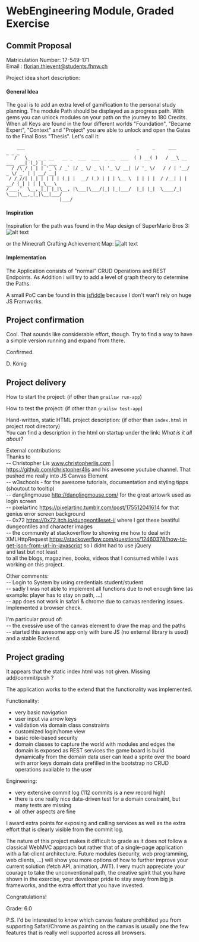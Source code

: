 # WebEngineering Module, Graded Exercise

## Commit Proposal

Matriculation Number: 17-549-171  
Email               : florian.thievent@students.fhnw.ch

Project idea short description: 

#### General Idea
The goal is to add an extra level of gamification to the personal study planning. The module Path should be displayed as a progress path. With gems you can unlock modules on your path on the journey to 180 Credits. When all Keys are found in the four different worlds "Foundation", "Became Expert", "Context" and "Project" you are able to unlock and open the Gates to the Final Boss "Thesis".
Let's call it:  

```
    ___                                          _     _     ___             _ _ _       
   /   \_   _ _ __   __ _  ___  ___  _ __  ___  ( ) __( )   / __\ __ ___  __| (_) |_ ___ 
  / /\ / | | | '_ \ / _` |/ _ \/ _ \| '_ \/ __| |/ '_ \/   / / | '__/ _ \/ _` | | __/ __|
 / /_//| |_| | | | | (_| |  __/ (_) | | | \__ \  | | | |  / /__| | |  __/ (_| | | |_\__ \
/___,'  \__,_|_| |_|\__, |\___|\___/|_| |_|___/  |_| |_|  \____/_|  \___|\__,_|_|\__|___/
                    |___/                                                                                                                  
```

#### Inspiration
Inspiration for the path was found in the Map design of SuperMario Bros 3:
![alt text](https://proxy.duckduckgo.com/iu/?u=https%3A%2F%2Ftse2.mm.bing.net%2Fth%3Fid%3DOIP.YULN5mCL_ST697b7LPuH5gHaEl%26pid%3DApi&f=1 "SuperMario 2 Map Design")


or the Minecraft Crafting Achievement Map:
![alt text](https://proxy.duckduckgo.com/iu/?u=https%3A%2F%2Fguides.gamepressure.com%2Fminecraft%2Fgfx%2Fword%2F857280359.jpg&f=1 "Minecraft Achievement Map")

#### Implementation
The Application consists of "normal" CRUD Operations and REST Endpoints. As Addition i will try to add a level of graph theory to determine the Paths. 

A small PoC can be found in this [jsfiddle](https://jsfiddle.net/lichtwellenreiter/vr5e7fg3/) because I don't wan't rely on huge JS Framworks.

## Project confirmation

Cool. That sounds like considerable effort, though.
Try to find a way to have a simple version running and expand from there.

Confirmed.

D. König


## Project delivery <to be filled by student>

How to start the project: (if other than `grailsw run-app`)

How to test the project:  (if other than `grailsw test-app`)

Hand-written, static HTML 
project description:      (if other than `index.html` in project root directory)  
You can find a description in the html on startup under the link: _What is it all about?_

External contributions:  
Thanks to  
-- Christopher Lis www.christopherlis.com | https://github.com/christopher4lis and his awesome youtube channel. That pushed me really into JS Canvas Element  
-- w3schools - for the awesome tutorials, documentation and styling tipps (shoutout to tooltip)  
-- danglingmouse http://danglingmouse.com/ for the great artowrk used as login screen  
-- pixelartinc https://pixelartinc.tumblr.com/post/175512041614 for that genius error screen background  
-- 0x72 https://0x72.itch.io/dungeontileset-ii where I got these beatiful dungeontiles and character images  
-- the community at stackoverflow to showing me how to deal with XMLHttpRequest https://stackoverflow.com/questions/12460378/how-to-get-json-from-url-in-javascript so I didnt had to use jQuery  
and last but not least  
to all the blogs, magazines, books, videos that I consumed while I was working on this project.

Other comments:  
-- Login to System by using credentials student/student  
-- sadly I was not able to implement all functions due to not enough time (as example: player has to stay on path, ...)  
-- app does not work in safari & chrome due to canvas rendering issues. Implemented a browser check.

I'm particular proud of:  
-- the exessive use of the canvas element to draw the map and the paths  
-- started this awesome app only with bare JS (no external library is used) and a stable Backend. 


## Project grading 

It appears that the static index.html was not given. Missing add/commit/push ?

The application works to the extend that the functionality was implemented.

Functionality:
- very basic navigation
- user input via arrow keys
- validation via domain class constraints
- customized login/home view
- basic role-based security
- domain classes to capture the world with modules and edges
  the domain is exposed as REST services
  the game board is build dynamically from the domain data
  user can lead a sprite over the board with arror keys
  domain data prefilled in the bootstrap
  no CRUD operations available to the user
  
Engineering:
- very extensive commit log (112 commits is a new record high)
- there is one really nice data-driven test for a domain constraint, but many tests are missing
- all other aspects are fine

I award extra points for exposing and calling services as well as the extra effort that is clearly
visible from the commit log.

The nature of this project makes it difficult to grade as it does not follow a classical WebMVC
approach but rather that of a single-page application with a fat-client architecture.
Future modules (security, web programming, web clients, ...) will show you more options of how to further improve
your current solution (fetch API, animation, JWT).
I very much appreciate your courage to take the unconventional path, the creative spirit that
you have shown in the exercise, your developer pride to stay away from big js frameworks, and
the extra effort that you have invested.

Congratulations!

Grade: 6.0

P.S. 
I'd be interested to know which canvas feature prohibited you from supporting Safari/Chrome as
painting on the canvas is usually one the few features that is really  well supported
across all browsers. 
